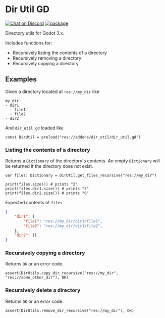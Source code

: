 # Dir Util GD

[![Chat on Discord](https://img.shields.io/discord/853476898071117865?label=chat&logo=discord)](https://discord.gg/6mcdWWBkrr)
[![package](https://img.shields.io/badge/package-1.0.0-blue)](https://www.npmjs.com/package/@sometimes_youwin/dir_util)

Directory utils for Godot 3.x.

Includes functions for:
* Recursively listing the contents of a directory
* Recursively removing a directory
* Recursively copying a directory

## Examples

Given a directory located at `res://my_dir` like
```
my_dir
- dir1
  - file1
  - file2
- dir2
```

And `dir_util.gd` loaded like
```GDScript
const DirUtil = preload("res://addons/dir_util/dir_util.gd")
```

### Listing the contents of a directory

Returns a `Dictionary` of the directory's contents. An empty `Dictionary` will be returned
if the directory does not exist.

```GDScript
var files: Dictionary = DirUtil.get_files_recursive("res://my_dir")

print(files.size()) # prints "2"
print(files.dir1.size()) # prints "2"
print(files.dir2.size()) # prints "0"
```

Expected contents of `files`
```JSON
{
    "dir1": {
        "file1": "res://my_dir/dir1/file1",
        "file2": "res://my_dir/dir1/file2",
    },
    "dir2": {}
}
```

### Recursively copying a directory

Returns `OK` or an error code.

```GDScript
assert(DirUtils.copy_dir_recursive("res://my_dir", "res://some_other_dir"), OK)
```

### Recursively delete a directory

Returns `OK` or an error code.

```GDScript
assert(DirUtils.remove_dir_recursive("res://my_dir"), OK)
```
